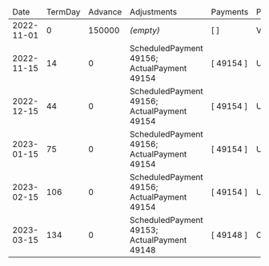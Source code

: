 <table><thead><tr><td>Date</td><td>TermDay</td><td>Advance</td><td>Adjustments</td><td>Payments</td><td>PaymentStatus</td><td>CumulativeInterest</td><td>NewInterest</td><td>NewPenaltyCharges</td><td>PrincipalPortion</td><td>ProductFeesPortion</td><td>InterestPortion</td><td>PenaltyChargesPortion</td><td>ProductFeesRefund</td><td>PrincipalBalance</td><td>ProductFeesBalance</td><td>InterestBalance</td><td>PenaltyChargesBalance</td></tr></thead><tbody><tr><td>2022-11-01</td><td>0</td><td>150000</td><td><i>(empty)</i></td><td>[  ]</td><td>ValueNone</td><td>0</td><td>0</td><td>0</td><td>0</td><td>0</td><td>0</td><td>0</td><td>0</td><td>150000</td><td>0</td><td>0</td><td>0</td></tr><tr><td>2022-11-15</td><td>14</td><td>0</td><td>ScheduledPayment 49156; ActualPayment 49154</td><td>[ 49154 ]</td><td>Underpayment</td><td>16800</td><td>16800</td><td>1000</td><td>31354</td><td>0</td><td>16800</td><td>1000</td><td>0</td><td>118646</td><td>0</td><td>0</td><td>0</td></tr><tr><td>2022-12-15</td><td>44</td><td>0</td><td>ScheduledPayment 49156; ActualPayment 49154</td><td>[ 49154 ]</td><td>Underpayment</td><td>45275</td><td>28475</td><td>1000</td><td>19679</td><td>0</td><td>28475</td><td>1000</td><td>0</td><td>98967</td><td>0</td><td>0</td><td>0</td></tr><tr><td>2023-01-15</td><td>75</td><td>0</td><td>ScheduledPayment 49156; ActualPayment 49154</td><td>[ 49154 ]</td><td>Underpayment</td><td>69819</td><td>24544</td><td>1000</td><td>23610</td><td>0</td><td>24544</td><td>1000</td><td>0</td><td>75357</td><td>0</td><td>0</td><td>0</td></tr><tr><td>2023-02-15</td><td>106</td><td>0</td><td>ScheduledPayment 49156; ActualPayment 49154</td><td>[ 49154 ]</td><td>Underpayment</td><td>88508</td><td>18689</td><td>1000</td><td>29465</td><td>0</td><td>18689</td><td>1000</td><td>0</td><td>45892</td><td>0</td><td>0</td><td>0</td></tr><tr><td>2023-03-15</td><td>134</td><td>0</td><td>ScheduledPayment 49153; ActualPayment 49148</td><td>[ 49148 ]</td><td>OpenBalance</td><td>98788</td><td>10280</td><td>1000</td><td>37868</td><td>0</td><td>10280</td><td>1000</td><td>0</td><td>8024</td><td>0</td><td>0</td><td>0</td></tr></tbody></table>